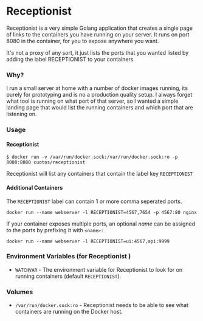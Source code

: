 # Receptionist

Receptionist is a very simple Golang application that creates a single page of links to the containers you have running 
on your server. It runs on port 8080 in the container, for you to expose anywhere you want.

It's not a proxy of any sort, it just lists the ports that you wanted listed by adding the label RECEPTIONIST to your 
containers.

### Why?

I run a small server at home with a number of docker images running, its purely for prototyping and is no a production 
quality setup. I always forget what tool is running on what port of that server, so I wanted a simple landing page that 
would list the running containers and which port that are listening on.

### Usage

#### Receptionist
`$ docker run -v /var/run/docker.sock:/var/run/docker.sock:ro -p 8080:8080 cuotos/receptionist`

Receptionist will list any containers that contain the label key `RECEPTIONIST`

#### Additional Containers
The `RECEPTIONIST` label can contain 1 or more comma seperated ports.

`docker run --name webserver -l RECEPTIONIST=4567,7654 -p 4567:80 nginx`

If your container exposes multiple ports, an optional *name* can be assigned to the ports by prefixing it with `<name>:`

`docker run --name webserver -l RECEPTIONIST=ui:4567,api:9999`

### Environment Variables (for Receptionist )

* `WATCHVAR` - The environment variable for Receptionist to look for on running containers (default `RECEPTIONIST`).

### Volumes

* `/var/run/docker.sock:ro` - Receptionist needs to be able to see what containers are running on the Docker host.

